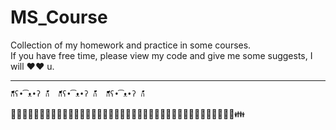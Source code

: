 # MS_Course

Collection of my homework and practice in some courses.  
If you have free time, please view my code and give me some suggests, I will ❤️❤️ u.
      
    
- - - 
      
    
`ก็็็็็็็็็็็็็ʕ•͡ᴥ•ʔ ก้้้้้้้้้้้  ก็็็็็็็็็็็็็ʕ•͡ᴥ•ʔ ก้้้้้้้้้้้  ก็็็็็็็็็็็็็ʕ•͡ᴥ•ʔ ก้้้้้้้้้้้`  
    

👦👧👨👩👴👵👶👱👮👲👳👷👸💂🎅👰👼💆💇🙍🙎🙅🙆💁🙋🙇🙌🙏👤👥🚶🏃👯💃👫👬👭💏💑👪  
  

